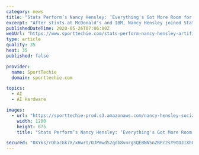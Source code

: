 ```yaml
---
category: news
title: "Stats Perform’s Nancy Hensley: ‘Everything's Got More Room for Growth With AI’"
excerpt: "After stints at McDonald’s and IBM, Nancy Hensley joined Stats Perform as the new chief product and marketing officer."
publishedDateTime: 2020-05-26T07:06:00Z
webUrl: "https://www.sporttechie.com/stats-perform-nancy-hensley-artificial-intelligence-sports"
type: article
quality: 35
heat: 35
published: false

provider:
  name: SportTechie
  domain: sporttechie.com

topics:
  - AI
  - AI Hardware

images:
  - url: "https://sporttechie-prod.s3.amazonaws.com/nancy-hensley-social-cut.png"
    width: 1200
    height: 675
    title: "Stats Perform’s Nancy Hensley: ‘Everything's Got More Room for Growth With AI’"

secured: "0XYks/rOhacGk7X/xHwrI/OJPmwdS2qdb8vnrgSQEBNN5nZRPc2sY9tDJIXhG8629ggvA8+Q/TUighRHZDierdepICmArcZtGtxukDUUURGJJYt/+hcGwuB0U68Xa9S4yDLyihINYHFwsBkVROTdLKnADBnyf6pT0oGaIMbhQ44k+22xOga8fW4BxketlLkREr74f3NCWeUUrH3b7lldJ8dJ/yw7v9PVopupkMfKs9F18RCVUq23CRwB7TwT5WCz01zsswN/vMEl/eJkd4K3zVDITWZE3g5ZwjX/tj+73DnVYYsTeugtDaL3c9+nRh0z;I+ucJbFAdG1+Ewjk0zgnCQ=="
---
```


